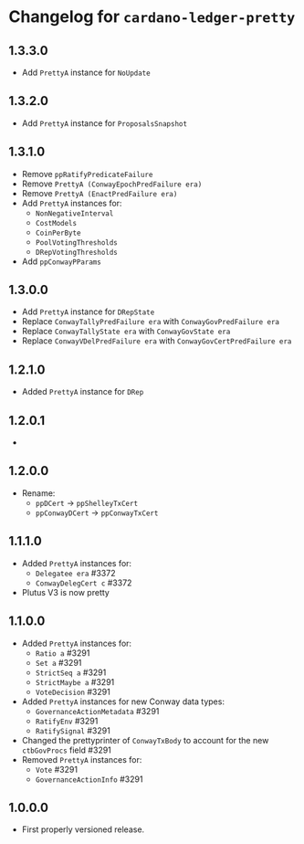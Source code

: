 # Changelog for `cardano-ledger-pretty`

## 1.3.3.0

* Add `PrettyA` instance for `NoUpdate`

## 1.3.2.0

* Add `PrettyA` instance for `ProposalsSnapshot`

## 1.3.1.0

* Remove `ppRatifyPredicateFailure`
* Remove `PrettyA (ConwayEpochPredFailure era)`
* Remove `PrettyA (EnactPredFailure era)`
* Add `PrettyA` instances for:
  * `NonNegativeInterval`
  * `CostModels`
  * `CoinPerByte`
  * `PoolVotingThresholds`
  * `DRepVotingThresholds`
* Add `ppConwayPParams`

## 1.3.0.0

* Add `PrettyA` instance for `DRepState`
* Replace `ConwayTallyPredFailure era` with `ConwayGovPredFailure era`
* Replace `ConwayTallyState era` with `ConwayGovState era`
* Replace `ConwayVDelPredFailure era` with `ConwayGovCertPredFailure era`

## 1.2.1.0

* Added `PrettyA` instance for `DRep`

## 1.2.0.1

*

## 1.2.0.0

* Rename:
  * `ppDCert` -> `ppShelleyTxCert`
  * `ppConwayDCert` -> `ppConwayTxCert`

## 1.1.1.0

* Added `PrettyA` instances for:
  * `Delegatee era` #3372
  * `ConwayDelegCert c` #3372
* Plutus V3 is now pretty

## 1.1.0.0

* Added `PrettyA` instances for:
  * `Ratio a` #3291
  * `Set a` #3291
  * `StrictSeq a` #3291
  * `StrictMaybe a` #3291
  * `VoteDecision` #3291
* Added `PrettyA` instances for new Conway data types:
  * `GovernanceActionMetadata` #3291
  * `RatifyEnv` #3291
  * `RatifySignal` #3291
* Changed the prettyprinter of `ConwayTxBody` to account for the new
  `ctbGovProcs` field #3291
* Removed `PrettyA` instances for:
  * `Vote` #3291
  * `GovernanceActionInfo` #3291

## 1.0.0.0

* First properly versioned release.
